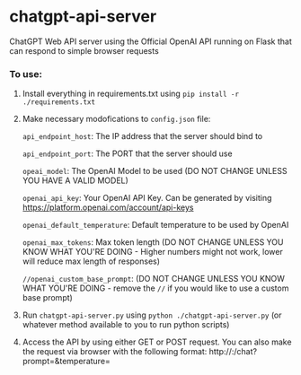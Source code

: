 # chatgpt-api-server
ChatGPT Web API server using the Official OpenAI API running on Flask that can respond to simple browser requests

### To use:
1. Install everything in requirements.txt using `pip install -r ./requirements.txt`

2. Make necessary modofications to `config.json` file:

	`api_endpoint_host`: The IP address that the server should bind to

	`api_endpoint_port`: The PORT that the server should use

	`opeai_model`: The OpenAI Model to be used (DO NOT CHANGE UNLESS YOU HAVE A VALID MODEL)

	`openai_api_key`: Your OpenAI API Key. Can be generated by visiting https://platform.openai.com/account/api-keys

	`openai_default_temperature`: Default temperature to be used by OpenAI

	`openai_max_tokens`: Max token length (DO NOT CHANGE UNLESS YOU KNOW WHAT YOU'RE DOING - Higher numbers might not work, lower will reduce max length of responses)

	`//openai_custom_base_prompt`: (DO NOT CHANGE UNLESS YOU KNOW WHAT YOU'RE DOING - remove the `//` if you would like to use a custom base prompt)

3. Run `chatgpt-api-server.py` using `python ./chatgpt-api-server.py` (or whatever method available to you to run python scripts)

4. Access the API by using either GET or POST request. You can also make the request via browser with the following format:
	http://<IP>:<PORT>/chat?prompt=<prompt>&temperature=<temperature>
